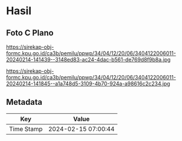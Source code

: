 # Hasil

## Foto C Plano

https://sirekap-obj-formc.kpu.go.id/ca3b/pemilu/ppwp/34/04/12/20/06/3404122006011-20240214-141439--3148ed83-ac24-4dac-b561-de769d8f9b8a.jpg

https://sirekap-obj-formc.kpu.go.id/ca3b/pemilu/ppwp/34/04/12/20/06/3404122006011-20240214-141845--a1a748d5-3109-4b70-924a-a98616c2c234.jpg


## Metadata

| Key        | Value               |
| ---------- | ------------------- |
| Time Stamp | 2024-02-15 07:00:44 |



